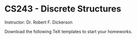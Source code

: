 CS243 - Discrete Structures
==============================

Instructor: Dr. Robert F. Dickerson

Download the following TeX templates to start your homeworks.


